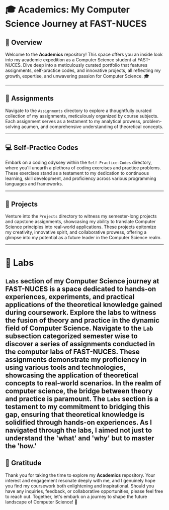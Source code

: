 # 🎓 Academics: My Computer Science Journey at FAST-NUCES

## 🌟 Overview
Welcome to the **Academics** repository! This space offers you an inside look into my academic expedition as a Computer Science student at FAST-NUCES. Dive deep into a meticulously curated portfolio that features assignments, self-practice codes, and innovative projects, all reflecting my growth, expertise, and unwavering passion for Computer Science. 🎓

---

## 📂 Assignments
Navigate to the `Assignments` directory to explore a thoughtfully curated collection of my assignments, meticulously organized by course subjects. Each assignment serves as a testament to my analytical prowess, problem-solving acumen, and comprehensive understanding of theoretical concepts.

---

## 💻 Self-Practice Codes
Embark on a coding odyssey within the `Self-Practice-Codes` directory, where you'll unearth a plethora of coding exercises and practice problems. These exercises stand as a testament to my dedication to continuous learning, skill development, and proficiency across various programming languages and frameworks.

---

## 🚀 Projects
Venture into the `Projects` directory to witness my semester-long projects and capstone assignments, showcasing my ability to translate Computer Science principles into real-world applications. These projects epitomize my creativity, innovative spirit, and collaborative prowess, offering a glimpse into my potential as a future leader in the Computer Science realm.

---

# 🧪 Labs

`Labs` section of my Computer Science journey at FAST-NUCES is a space dedicated to hands-on experiences, experiments, and practical applications of the theoretical knowledge gained during coursework. Explore the labs to witness the fusion of theory and practice in the dynamic field of Computer Science.
 Navigate to the `Lab` subsection categorized semester wise to discover a series of assignments conducted in the computer labs of FAST-NUCES. These assignments demonstrate my proficiency in using various tools and technologies, showcasing the application of theoretical concepts to real-world scenarios.
 In the realm of computer science, the bridge between theory and practice is paramount. The `Labs` section is a testament to my commitment to bridging this gap, ensuring that theoretical knowledge is solidified through hands-on experiences. As I navigated through the labs, I aimed not just to understand the 'what' and 'why' but to master the 'how.'
---

## 🙏 Gratitude
Thank you for taking the time to explore my **Academics** repository. Your interest and engagement resonate deeply with me, and I genuinely hope you find my coursework both enlightening and inspirational. Should you have any inquiries, feedback, or collaborative opportunities, please feel free to reach out. Together, let's embark on a journey to shape the future landscape of Computer Science! 🌟
